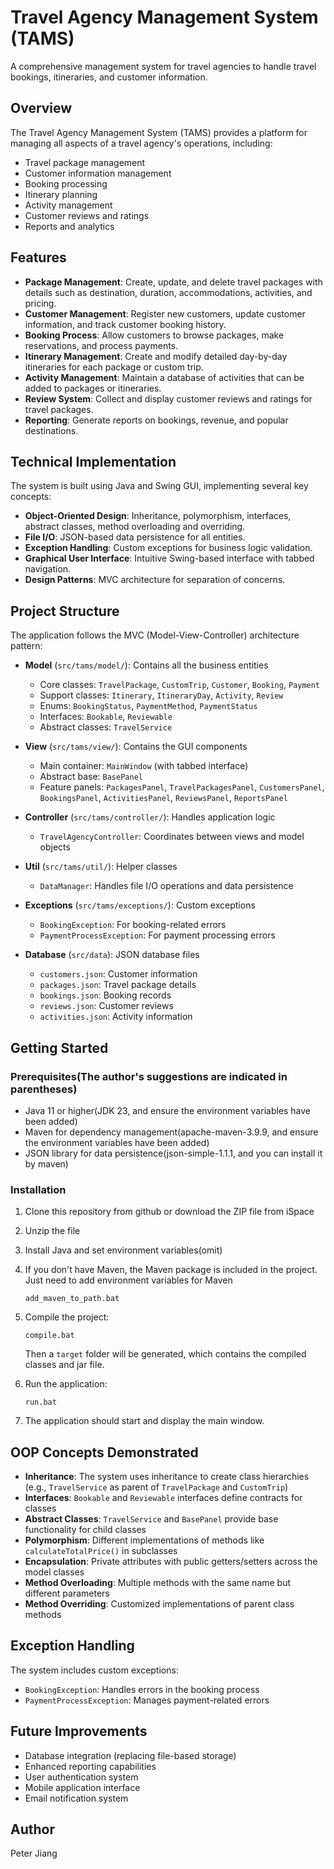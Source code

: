 # Travel Agency Management System (TAMS)

A comprehensive management system for travel agencies to handle travel bookings, itineraries, and customer information.

## Overview

The Travel Agency Management System (TAMS) provides a platform for managing all aspects of a travel agency's operations, including:

- Travel package management
- Customer information management
- Booking processing
- Itinerary planning
- Activity management
- Customer reviews and ratings
- Reports and analytics

## Features

- **Package Management**: Create, update, and delete travel packages with details such as destination, duration, accommodations, activities, and pricing.
- **Customer Management**: Register new customers, update customer information, and track customer booking history.
- **Booking Process**: Allow customers to browse packages, make reservations, and process payments.
- **Itinerary Management**: Create and modify detailed day-by-day itineraries for each package or custom trip.
- **Activity Management**: Maintain a database of activities that can be added to packages or itineraries.
- **Review System**: Collect and display customer reviews and ratings for travel packages.
- **Reporting**: Generate reports on bookings, revenue, and popular destinations.

## Technical Implementation

The system is built using Java and Swing GUI, implementing several key concepts:

- **Object-Oriented Design**: Inheritance, polymorphism, interfaces, abstract classes, method overloading and overriding.
- **File I/O**: JSON-based data persistence for all entities.
- **Exception Handling**: Custom exceptions for business logic validation.
- **Graphical User Interface**: Intuitive Swing-based interface with tabbed navigation.
- **Design Patterns**: MVC architecture for separation of concerns.

## Project Structure

The application follows the MVC (Model-View-Controller) architecture pattern:

- **Model** (`src/tams/model/`): Contains all the business entities

  - Core classes: `TravelPackage`, `CustomTrip`, `Customer`, `Booking`, `Payment`
  - Support classes: `Itinerary`, `ItineraryDay`, `Activity`, `Review`
  - Enums: `BookingStatus`, `PaymentMethod`, `PaymentStatus`
  - Interfaces: `Bookable`, `Reviewable`
  - Abstract classes: `TravelService`
- **View** (`src/tams/view/`): Contains the GUI components

  - Main container: `MainWindow` (with tabbed interface)
  - Abstract base: `BasePanel`
  - Feature panels: `PackagesPanel`, `TravelPackagesPanel`, `CustomersPanel`, `BookingsPanel`, `ActivitiesPanel`, `ReviewsPanel`, `ReportsPanel`
- **Controller** (`src/tams/controller/`): Handles application logic

  - `TravelAgencyController`: Coordinates between views and model objects
- **Util** (`src/tams/util/`): Helper classes

  - `DataManager`: Handles file I/O operations and data persistence
- **Exceptions** (`src/tams/exceptions/`): Custom exceptions

  - `BookingException`: For booking-related errors
  - `PaymentProcessException`: For payment processing errors
- **Database** (`src/data`): JSON database files

  - `customers.json`: Customer information
  - `packages.json`: Travel package details
  - `bookings.json`: Booking records
  - `reviews.json`: Customer reviews
  - `activities.json`: Activity information

## Getting Started

### Prerequisites(The author's suggestions are indicated in parentheses)

- Java 11 or higher(JDK 23, and ensure the environment variables have been added)
- Maven for dependency management(apache-maven-3.9.9, and ensure the environment variables have been added)
- JSON library for data persistence(json-simple-1.1.1, and you can install it by maven)

### Installation

1. Clone this repository from github or download the ZIP file from iSpace
2. Unzip the file
3. Install Java and set environment variables(omit)
4. If you don't have Maven, the Maven package is included in the project. Just need to add environment variables for Maven

   ```
   add_maven_to_path.bat
   ```
5. Compile the project:

   ```
   compile.bat
   ```

   Then a `target` folder will be generated, which contains the compiled classes and jar file.
6. Run the application:

   ```
   run.bat
   ```
7. The application should start and display the main window.

## OOP Concepts Demonstrated

- **Inheritance**: The system uses inheritance to create class hierarchies (e.g., `TravelService` as parent of `TravelPackage` and `CustomTrip`)
- **Interfaces**: `Bookable` and `Reviewable` interfaces define contracts for classes
- **Abstract Classes**: `TravelService` and `BasePanel` provide base functionality for child classes
- **Polymorphism**: Different implementations of methods like `calculateTotalPrice()` in subclasses
- **Encapsulation**: Private attributes with public getters/setters across the model classes
- **Method Overloading**: Multiple methods with the same name but different parameters
- **Method Overriding**: Customized implementations of parent class methods

## Exception Handling

The system includes custom exceptions:

- `BookingException`: Handles errors in the booking process
- `PaymentProcessException`: Manages payment-related errors

## Future Improvements

- Database integration (replacing file-based storage)
- Enhanced reporting capabilities
- User authentication system
- Mobile application interface
- Email notification system

## Author

Peter Jiang
